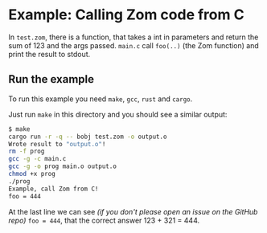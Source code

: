 # Example: Calling Zom code from C

In `test.zom`, there is a function, that takes a int in parameters and return the sum of 123 and the args passed.
`main.c` call `foo(..)` (the Zom function) and print the result to stdout.

## Run the example
To run this example you need `make`, `gcc`, `rust` and `cargo`.

Just run `make` in this directory and you should see a similar output:
```bash
$ make
cargo run -r -q -- bobj test.zom -o output.o
Wrote result to "output.o"!
rm -f prog
gcc -g -c main.c
gcc -g -o prog main.o output.o
chmod +x prog
./prog
Example, call Zom from C!
foo = 444
```

At the last line we can see *(if you don't please open an issue on the GitHub repo)* `foo = 444`, that the correct answer 123 + 321 = 444.